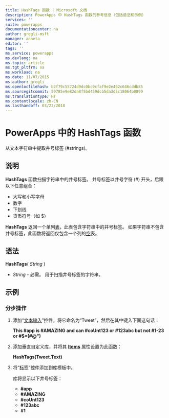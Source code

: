 ```yaml
---
title: HashTags 函数 | Microsoft 文档
description: PowerApps 中 HashTags 函数的参考信息（包括语法和示例）
services: ''
suite: powerapps
documentationcenter: na
author: gregli-msft
manager: anneta
editor: ''
tags: ''
ms.service: powerapps
ms.devlang: na
ms.topic: article
ms.tgt_pltfrm: na
ms.workload: na
ms.date: 11/07/2015
ms.author: gregli
ms.openlocfilehash: b2f79c55724d9dc0bc9cfaf9e2e462c646cddb85
ms.sourcegitcommit: 59785e9e82da8f5bd459dcb5da3d5c18064b0899
ms.translationtype: HT
ms.contentlocale: zh-CN
ms.lasthandoff: 03/22/2018
---
```

# <a name="hashtags-function-in-powerapps"></a>PowerApps 中的 HashTags 函数
从文本字符串中提取井号标签 (#strings)。

## <a name="description"></a>说明
**HashTags** 函数扫描字符串中的井号标签。 井号标签以井号字符 (#) 开头，后跟以下任意组合：

* 大写和小写字母
* 数字
* 下划线
* 货币符号（如 $）

**HashTags** 返回一个单列[表](../working-with-tables.md)，此表包含字符串中的井号标签。  如果字符串不包含井号标签，此函数将返回仅包含一个列的[空](function-isblank-isempty.md)表。

## <a name="syntax"></a>语法
**HashTags**( *String* )

* *String* - 必需。  用于扫描井号标签的字符串。

## <a name="examples"></a>示例
### <a name="step-by-step"></a>分步操作
1. 添加“[文本输入](../controls/control-text-input.md)”控件，将它命名为“Tweet”，然后在其中键入下面这句话：
   
    **This #app is #AMAZING and can #coUnt123 or #123abc but not #1-23 or #$\*(#@")**
2. 添加垂直自定义库，并将其 **[Items](../controls/properties-core.md)** 属性设置为此函数：
   
    **HashTags(Tweet.Text)**
3. 将“[标签](../controls/control-text-box.md)”控件添加到库模板中。
   
    库将显示以下井号标签：
   
   * **\#app**
   * **\#AMAZING**
   * **\#coUnt123**
   * **\#123abc**
   * **\#1**

